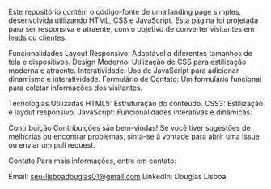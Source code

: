 
Este repositório contém o código-fonte de uma landing page simples, desenvolvida utilizando HTML, CSS e JavaScript. Esta página foi projetada para ser responsiva e atraente, com o objetivo de converter visitantes em leads ou clientes.

Funcionalidades
Layout Responsivo: Adaptável a diferentes tamanhos de tela e dispositivos.
Design Moderno: Utilização de CSS para estilização moderna e atraente.
Interatividade: Uso de JavaScript para adicionar dinamismo e interatividade.
Formulário de Contato: Um formulário funcional para coletar informações dos visitantes.

Tecnologias Utilizadas
HTML5: Estruturação do conteúdo.
CSS3: Estilização e layout responsivo.
JavaScript: Funcionalidades interativas e dinâmicas.


Contribuição
Contribuições são bem-vindas! Se você tiver sugestões de melhorias ou encontrar problemas, sinta-se à vontade para abrir uma issue ou enviar um pull request.


Contato
Para mais informações, entre em contato:

Email: seu-lisboadouglas01@gmail.com
LinkedIn: Douglas Lisboa
